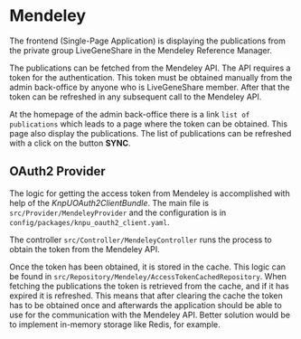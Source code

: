 Mendeley
========

The frontend (Single-Page Application) is displaying the publications from the
private group LiveGeneShare in the Mendeley Reference Manager.

The publications can be fetched from the Mendeley API. The API requires a token for
the authentication. This token must be obtained manually from the admin back-office by
anyone who is LiveGeneShare member. After that the token can be refreshed in any
subsequent call to the Mendeley API.

At the homepage of the admin back-office there is a link `list of publications` which
leads to a page where the token can be obtained. This page also display the publications.
The list of publications can be refreshed with a click on the button **SYNC**.

OAuth2 Provider
---------------

The logic for getting the access token from Mendeley is accomplished with help of the
*KnpUOAuth2ClientBundle*. The main file is `src/Provider/MendeleyProvider` and the
configuration is in `config/packages/knpu_oauth2_client.yaml`.

The controller `src/Controller/MendeleyController` runs the process to obtain the token
from the Mendeley API.

Once the token has been obtained, it is stored in the cache. This logic can be found in
`src/Repository/Mendeley/AccessTokenCachedRepository`. When fetching the publications
the token is retrieved from the cache, and if it has expired it is refreshed.
This means that after clearing the cache the token has to be obtained once and
afterwards the application should be able to use for the communication with the
Mendeley API.
Better solution would be to implement in-memory storage like Redis, for example.
